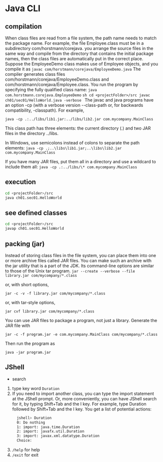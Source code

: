 # Java CLI

## compilation

When class files are read from a file system, the path name needs to match the package name. For example, the file Employee.class must be in a subdirectory
com/horstmann/corejava.
you arrange the source files in the same way and compile from the directory that contains the initial package names, then the class files are automatically
put in the correct place. Suppose the EmployeeDemo class makes use of Employee objects, and you compile it as
`javac com/horstmann/corejava/EmployeeDemo.java`
The compiler generates class files com/horstmann/corejava/EmployeeDemo.class and com/horstmann/corejava/Employee.class. You run the program by specifying the fully
qualified class name: `java com.horstmann.corejava.EmployeeDemo`
``sh
cd <projectFolder>/src
javac ch01/sec01/HelloWorld.java -verbose
``
The javac and java programs have an option -cp (with a verbose version --class-path or, for backwards compatibility, -classpath). 
For example,

`java -cp .:../libs/lib1.jar:../libs/lib2.jar com.mycompany.MainClass`

This class path has three elements: the current directory (.) and two JAR files in the directory ../libs.

In Windows, use semicolons instead of colons to separate the path elements:
`java -cp .;..\libs\lib1.jar;..\libs\lib2.jar com.mycompany.MainClass`

If you have many JAR files, put them all in a directory and use a wildcard to include them all:
`java -cp .:../libs/\* com.mycompany.MainClass`

## execution
```sh
cd <projectFolder>/src
java ch01.sec01.HelloWorld
```
## see defined classes
```sh
cd <projectFolder>/src
javap ch01.sec01.HelloWorld
```

## packing (jar)

Instead of storing class files in the file system, you can place them into one or more archive files called JAR files. You can make such an archive with
the jar utility that is a part of the JDK. Its command-line options are similar to those of the Unix tar program.
`jar --create --verbose --file library.jar com/mycompany/*.class`

or, with short options,

`jar -c -v -f library.jar com/mycompany/*.class`

or, with tar-style options,

`jar cvf library.jar com/mycompany/*.class`

You can use JAR files to package a program, not just a library.
Generate the JAR file with

`jar -c -f program.jar -e com.mycompany.MainClass com/mycompany/*.class`

Then run the program as

`java -jar program.jar`

## JShell

* search 

1. type key word `Duration`
1. If you need to import another class, you can type the import statement at
   the JShell prompt. Or, more conveniently, you can have JShell search for it,
   by typing Shift+Tab and the I key. For example, type Duration followed by
   Shift+Tab and the I key. You get a list of potential actions:
     ```sh
       jshell> Duration
       0: Do nothing
       1: import: java.time.Duration
       2: import: javafx.util.Duration
       3: import: javax.xml.datatype.Duration
       Choice:
    ```
1. `/help` for help
1. `/exit` for exit

